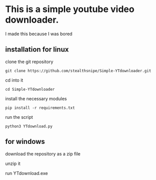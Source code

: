 # This is a simple youtube video downloader.
I made this because I was bored

## installation for linux

clone the git repository
```
git clone https://github.com/stealthsnipe/Simple-YTdownloader.git
```
cd into it
```
cd Simple-YTdownloader
```
install the necessary modules
```
pip install -r requirements.txt
```
run the script
```
python3 YTdownload.py
```

## for windows

download the repository as a zip file

unzip it

run YTdownload.exe
